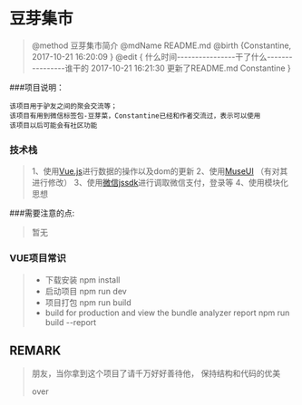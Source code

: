 # 豆芽集市

> @method 豆芽集市简介
> @mdName README.md
> @birth {Constantine, 2017-10-21 16:20:09 }
> @edit {
>	什么时间----------------干了什么----------------谁干的
>	2017-10-21 16:21:30  	更新了README.md  	Constantine 
> }

###项目说明：
```
该项目用于驴友之间的聚会交流等；
该项目有用到微信标签包-豆芽菜，Constantine已经和作者交流过，表示可以使用
该项目以后可能会有社区功能
```

### 技术栈
> 1、使用[Vue.js](https://vuefe.cn/v2/guide/)进行数据的操作以及dom的更新
> 2、使用[MuseUI](http://www.muse-ui.org/#/index) （有对其进行修改）
> 3、使用[微信jssdk](https://mp.weixin.qq.com/wiki?t=resource/res_main&id=mp1421141115)进行调取微信支付，登录等
> 4、使用模块化思想


###需要注意的点:
> 暂无

### VUE项目常识
> * 下载安装
> npm install
> * 启动项目
> npm run dev
> * 项目打包
> npm run build
> * build for production and view the bundle analyzer report
> npm run build --report




REMARK
------
> 朋友，当你拿到这个项目了请千万好好善待他，
保持结构和代码的优美
> 
> over

